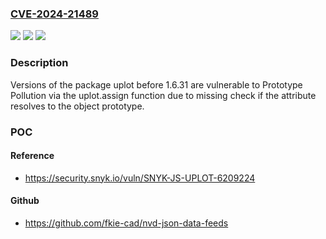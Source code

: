 ### [CVE-2024-21489](https://cve.mitre.org/cgi-bin/cvename.cgi?name=CVE-2024-21489)
![](https://img.shields.io/static/v1?label=Product&message=uplot&color=blue)
![](https://img.shields.io/static/v1?label=Version&message=0%3C%201.6.31%20&color=brighgreen)
![](https://img.shields.io/static/v1?label=Vulnerability&message=Prototype%20Pollution&color=brighgreen)

### Description

Versions of the package uplot before 1.6.31 are vulnerable to Prototype Pollution via the uplot.assign function due to missing check if the attribute resolves to the object prototype.

### POC

#### Reference
- https://security.snyk.io/vuln/SNYK-JS-UPLOT-6209224

#### Github
- https://github.com/fkie-cad/nvd-json-data-feeds

